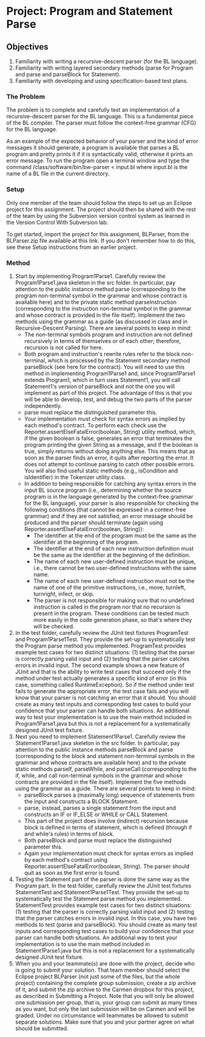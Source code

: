 # Project: Program and Statement Parse

## Objectives
1. Familiarity with writing a recursive-descent parser (for the BL language).
2. Familiarity with writing layered secondary methods (parse for Program and parse and parseBlock for Statement).
3. Familiarity with developing and using specification-based test plans.

### The Problem
The problem is to complete and carefully test an implementation of a recursive-descent parser for the BL language. This is a fundamental piece of the BL compiler. The parser must follow the context-free grammar (CFG) for the BL language.

As an example of the expected behavior of your parser and the kind of error messages it should generate, a program is available that parses a BL program and pretty prints it if it is syntactically valid, otherwise it prints an error message. To run the program open a terminal window and type the command /class/software/bin/bw-parser < input.bl where input.bl is the name of a BL file in the current directory.

### Setup
Only one member of the team should follow the steps to set up an Eclipse project for this assignment. The project should then be shared with the rest of the team by using the Subversion version control system as learned in the Version Control With Subversion lab.

To get started, import the project for this assignment, BLParser, from the BLParser.zip file available at this link. If you don't remember how to do this, see these Setup instructions from an earlier project.

### Method
1. Start by implementing Program1Parse1. Carefully review the Program1Parse1.java skeleton in the src folder. In particular, pay attention to the public instance method parse (corresponding to the program non-terminal symbol in the grammar and whose contract is available here) and to the private static method parseInstruction (corresponding to the instruction non-terminal symbol in the grammar and whose contract is provided in the file itself). Implement the two methods using the grammar as a guide (as discussed in class and in Recursive-Descent Parsing).
There are several points to keep in mind:
    * The non-terminal symbols program and instruction are not defined recursively in terms of themselves or of each other; therefore, recursion is not called for here.
    * Both program and instruction's rewrite rules refer to the block non-terminal, which is processed by the Statement secondary method parseBlock (see here for the contract). You will need to use this method in implementing Program1Parse1 and, since Program1Parse1 extends Program1, which in turn uses Statement1, you will call Statement1's version of parseBlock and not the one you will implement as part of this project. The advantage of this is that you will be able to develop, test, and debug the two parts of the parser independently.
    * parse must replace the distinguished parameter this.
    * Your implementation must check for syntax errors as implied by each method's contract. To perform each check use the Reporter.assertElseFatalError(boolean, String) utility method, which, if the given boolean is false, generates an error that terminates the program printing the given String as a message, and if the boolean is true, simply returns without doing anything else. This means that as soon as the parser finds an error, it quits after reporting the error. It does not attempt to continue parsing to catch other possible errors. You will also find useful static methods (e.g., isCondition and isIdentifier) in the Tokenizer utility class.
    * In addition to being responsible for catching any syntax errors in the input BL source program (i.e., determining whether the source program is in the language generated by the context-free grammar for the BL language), your parser is also responsible for checking the following conditions (that cannot be expressed in a context-free grammar) and if they are not satisfied, an error message should be produced and the parser should terminate (again using Reporter.assertElseFatalError(boolean, String)):
      * The identifier at the end of the program must be the same as the identifier at the beginning of the program.
      * The identifier at the end of each new instruction definition must be the same as the identifier at the beginning of the definition.
      * The name of each new user-defined instruction must be unique, i.e., there cannot be two user-defined instructions with the same name.
      * The name of each new user-defined instruction must not be the name of one of the primitive instructions, i.e., move, turnleft, turnright, infect, or skip.
      * The parser is not responsible for making sure that no undefined instruction is called in the program nor that no recursion is present in the program. These conditions can be tested much more easily in the code generation phase, so that's where they will be checked.
3. In the test folder, carefully review the JUnit test fixtures ProgramTest and Program1Parse1Test. They provide the set-up to systematically test the Program parse method you implemented. ProgramTest provides example test cases for two distinct situations: (1) testing that the parser is correctly parsing valid input and (2) testing that the parser catches errors in invalid input. The second example shows a new feature of JUnit and that is the ability to write test cases that succeed only if the method under test actually generates a specific kind of error (in this case, something called RuntimeException). So if the method under test fails to generate the appropriate error, the test case fails and you will know that your parser is not catching an error that it should. You should create as many test inputs and corresponding test cases to build your confidence that your parser can handle both situations. An additional way to test your implementation is to use the main method included in Program1Parse1.java but this is not a replacement for a systematically designed JUnit test fixture.
4. Next you need to implement Statement1Parse1. Carefully review the Statement1Parse1.java skeleton in the src folder. In particular, pay attention to the public instance methods parseBlock and parse (corresponding to the block and statement non-terminal symbols in the grammar and whose contracts are available here) and to the private static methods parseIf, parseWhile, and parseCall (corresponding to the if, while, and call non-terminal symbols in the grammar and whose contracts are provided in the file itself). Implement the five methods using the grammar as a guide.
There are several points to keep in mind:
    * parseBlock parses a (maximally long) sequence of statements from the input and constructs a BLOCK Statement.
    * parse, instead, parses a single statement from the input and constructs an IF or IF_ELSE or WHILE or CALL Statement.
    * This part of the project does involve (indirect) recursion because block is defined in terms of statement, which is defined (through if and while's rules) in terms of block.
    * Both parseBlock and parse must replace the distinguished parameter this.
    * Again your implementation must check for syntax errors as implied by each method's contract using Reporter.assertElseFatalError(boolean, String). The parser should quit as soon as the first error is found.
5. Testing the Statement part of the parser is done the same way as the Program part. In the test folder, carefully review the JUnit test fixtures StatementTest and Statement1Parse1Test. They provide the set-up to systematically test the Statement parse method you implemented. StatementTest provides example test cases for two distinct situations: (1) testing that the parser is correctly parsing valid input and (2) testing that the parser catches errors in invalid input. In this case, you have two methods to test (parse and parseBlock). You should create as many test inputs and corresponding test cases to build your confidence that your parser can handle both situations. An additional way to test your implementation is to use the main method included in Statement1Parse1.java but this is not a replacement for a systematically designed JUnit test fixture.
6. When you and your teammate(s) are done with the project, decide who is going to submit your solution. That team member should select the Eclipse project BLParser (not just some of the files, but the whole project) containing the complete group submission, create a zip archive of it, and submit the zip archive to the Carmen dropbox for this project, as described in Submitting a Project. Note that you will only be allowed one submission per group, that is, your group can submit as many times as you want, but only the last submission will be on Carmen and will be graded. Under no circumstance will teammates be allowed to submit separate solutions. Make sure that you and your partner agree on what should be submitted.
